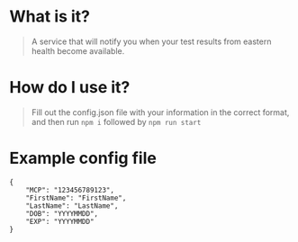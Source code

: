 # What is it?

> A service that will notify you when your test results from eastern health become available.

# How do I use it?

> Fill out the config.json file with your information in the correct format, and then run `npm i` followed by `npm run start`

# Example config file

```
{
    "MCP": "123456789123",
    "FirstName": "FirstName",
    "LastName": "LastName",
    "DOB": "YYYYMMDD",
    "EXP": "YYYYMMDD"
}
```
